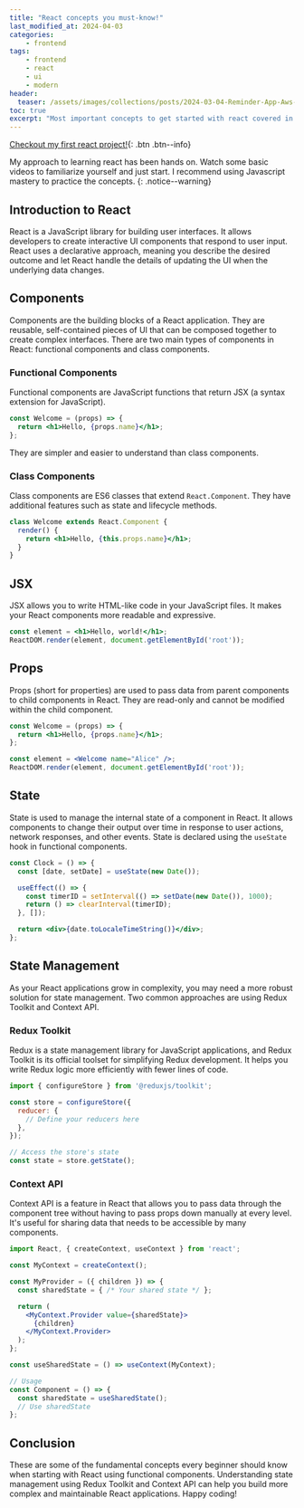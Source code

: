 ```yaml
---
title: "React concepts you must-know!"
last_modified_at: 2024-04-03
categories:
    - frontend
tags:
    - frontend
    - react
    - ui
    - modern
header: 
  teaser: /assets/images/collections/posts/2024-03-04-Reminder-App-Aws-React/thumb.png
toc: true
excerpt: "Most important concepts to get started with react covered in this post."
---
```


[Checkout my first react project!](https://github.com/k-pulkit/react-store-app-demo){: .btn .btn--info}

My approach to learning react has been hands on. Watch some basic videos to familiarize yourself and just start. I recommend using Javascript mastery to practice the concepts.
{: .notice--warning}


## Introduction to React

React is a JavaScript library for building user interfaces. It allows developers to create interactive UI components that respond to user input. React uses a declarative approach, meaning you describe the desired outcome and let React handle the details of updating the UI when the underlying data changes.

## Components

Components are the building blocks of a React application. They are reusable, self-contained pieces of UI that can be composed together to create complex interfaces. There are two main types of components in React: functional components and class components.

### Functional Components

Functional components are JavaScript functions that return JSX (a syntax extension for JavaScript). 

```jsx
const Welcome = (props) => {
  return <h1>Hello, {props.name}</h1>;
};
```
They are simpler and easier to understand than class components.

### Class Components

Class components are ES6 classes that extend `React.Component`. They have additional features such as state and lifecycle methods.

```jsx
class Welcome extends React.Component {
  render() {
    return <h1>Hello, {this.props.name}</h1>;
  }
}
```

## JSX

JSX allows you to write HTML-like code in your JavaScript files. It makes your React components more readable and expressive.

```jsx
const element = <h1>Hello, world!</h1>;
ReactDOM.render(element, document.getElementById('root'));
```

## Props

Props (short for properties) are used to pass data from parent components to child components in React. They are read-only and cannot be modified within the child component.

```jsx
const Welcome = (props) => {
  return <h1>Hello, {props.name}</h1>;
};

const element = <Welcome name="Alice" />;
ReactDOM.render(element, document.getElementById('root'));
```

## State

State is used to manage the internal state of a component in React. It allows components to change their output over time in response to user actions, network responses, and other events. State is declared using the `useState` hook in functional components.

```jsx
const Clock = () => {
  const [date, setDate] = useState(new Date());

  useEffect(() => {
    const timerID = setInterval(() => setDate(new Date()), 1000);
    return () => clearInterval(timerID);
  }, []);

  return <div>{date.toLocaleTimeString()}</div>;
};
```

## State Management

As your React applications grow in complexity, you may need a more robust solution for state management. Two common approaches are using Redux Toolkit and Context API.

### Redux Toolkit

Redux is a state management library for JavaScript applications, and Redux Toolkit is its official toolset for simplifying Redux development. It helps you write Redux logic more efficiently with fewer lines of code.

```jsx
import { configureStore } from '@reduxjs/toolkit';

const store = configureStore({
  reducer: {
    // Define your reducers here
  },
});

// Access the store's state
const state = store.getState();
```

### Context API

Context API is a feature in React that allows you to pass data through the component tree without having to pass props down manually at every level. It's useful for sharing data that needs to be accessible by many components.

```jsx
import React, { createContext, useContext } from 'react';

const MyContext = createContext();

const MyProvider = ({ children }) => {
  const sharedState = { /* Your shared state */ };

  return (
    <MyContext.Provider value={sharedState}>
      {children}
    </MyContext.Provider>
  );
};

const useSharedState = () => useContext(MyContext);

// Usage
const Component = () => {
  const sharedState = useSharedState();
  // Use sharedState
};
```

## Conclusion

These are some of the fundamental concepts every beginner should know when starting with React using functional components. Understanding state management using Redux Toolkit and Context API can help you build more complex and maintainable React applications. Happy coding!

